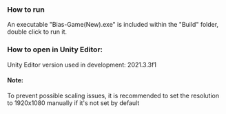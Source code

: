 ### How to run

An executable "Bias-Game(New).exe" is included within the "Build" folder, double click to run it.

### How to open in Unity Editor:

Unity Editor version used in development: 2021.3.3f1

#### Note:

To prevent possible scaling issues, it is recommended to set the resolution to 1920x1080 manually if it's not set by default